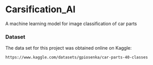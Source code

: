 # Carsification_AI
A machine learning model for image classification of car parts

### Dataset
The data set for this project was obtained online on Kaggle:
```
https://www.kaggle.com/datasets/gpiosenka/car-parts-40-classes
```

